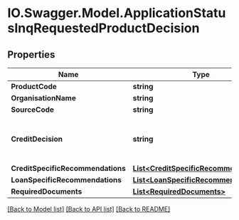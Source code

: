 # IO.Swagger.Model.ApplicationStatusInqRequestedProductDecision
## Properties

Name | Type | Description | Notes
------------ | ------------- | ------------- | -------------
**ProductCode** | **string** | A unique code that identifies the product | [optional] 
**OrganisationName** | **string** | Card issuing Organisation | [optional] 
**SourceCode** | **string** | A source code to identify the product | [optional] 
**CreditDecision** | **string** | Evaluated Applicant Credit Decision. This is a reference data field. Please use /v1/apac/utilities/referenceData/{creditDecision} resource to get valid value of this field with description. | [optional] 
**CreditSpecificRecommendations** | [**List&lt;CreditSpecificRecommendations&gt;**](CreditSpecificRecommendations.md) |  | [optional] 
**LoanSpecificRecommendations** | [**List&lt;LoanSpecificRecommendations&gt;**](LoanSpecificRecommendations.md) |  | [optional] 
**RequiredDocuments** | [**List&lt;RequiredDocuments&gt;**](RequiredDocuments.md) |  | [optional] 

[[Back to Model list]](../README.md#documentation-for-models) [[Back to API list]](../README.md#documentation-for-api-endpoints) [[Back to README]](../README.md)

